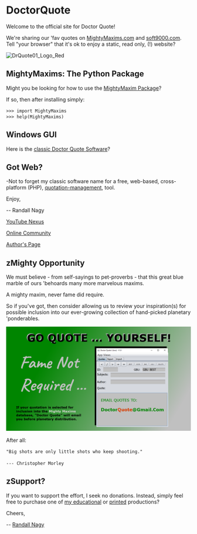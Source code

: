 # DoctorQuote

Welcome to the official site for Doctor Quote!

We're sharing our 'fav quotes on [MightyMaxims.com](http://mightymaxims.com) and [soft9000.com](http://soft9000.com). Tell "your browser" that it's ok to enjoy a static, read only, (!) website?

![DrQuote01_Logo_Red](https://user-images.githubusercontent.com/19798749/134812303-0ef117bb-9a91-41e8-b10f-79056fafc388.png)

## MightyMaxims: The Python Package
Might you be looking for how to use the [MightyMaxim Package](https://pypi.org/project/MightyMaxims)?

If so, then after installing simply:

```
>>> import MightyMaxims
>>> help(MightyMaxims)
```

## Windows GUI
Here is the [classic Doctor Quote Software](https://github.com/soft9000/DoctorQuote/tree/master/DoctorQuote32)?

## Got Web?
-Not to forget my classic software name for a free, web-based, cross-platform (PHP), [quotation-management](https://github.com/soft9000/DoctorQuote/tree/master/QuoteStat04), tool.


Enjoy,

-- Randall Nagy

[YouTube Nexus](https://www.youtube.com/@MightyMaxims)

[Online Community](https://ko-fi.com/doctorquote)

[Author's Page](https://www.amazon.com/dp/B09H9DV8KV)

## zMighty Opportunity
We must believe - from self-sayings to pet-proverbs - that this great blue marble of ours 'behoards many more marvelous maxims.

A mighty maxim, never fame did require. 

So if you've got, then consider allowing us to review your inspiration(s) for possible inclusion into our ever-growing collection of hand-picked planetary 'ponderables.

![MightyMaxims Quote Submissions](https://github.com/soft9000/DoctorQuote/blob/master/MightyMaxims/QuoteYourSelf01.png)

After all:

```
"Big shots are only little shots who keep shooting."

--- Christopher Morley
```

## zSupport?
If you want to support the effort, I seek no donations. Instead, simply feel free to purchase one of [my educational](https://www.udemy.com/user/randallnagy2/) or [printed](https://www.amazon.com/Randall-Nagy/e/B08ZJLH1VN?ref=sr_ntt_srch_lnk_1&qid=1660050704&sr=8-1) productions?


Cheers,

-- [Randall Nagy](http://soft9000.com)
